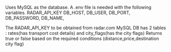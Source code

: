 Uses MySQL as the database.
A .env file is needed with the following variables.
RADAR_API_KEY
DB_HOST,
DB_USER,
DB_PORT,
DB_PASSWORD,
DB_NAME,

The RADAR_API_KEY to be obtained from radar.com
MySQL DB has 2 tables : rates(has transport cost details) and city_flags(has the city flags)
Returns true or false based on the required conditions (distance,price,destination city flag)
